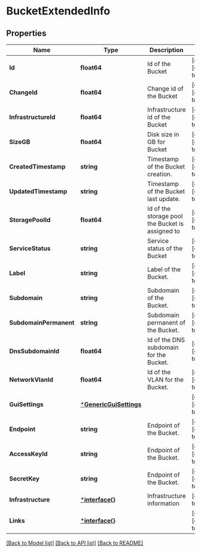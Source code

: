 # BucketExtendedInfo

## Properties
Name | Type | Description | Notes
------------ | ------------- | ------------- | -------------
**Id** | **float64** | Id of the Bucket | [optional] [default to null]
**ChangeId** | **float64** | Change id of the Bucket | [optional] [default to null]
**InfrastructureId** | **float64** | Infrastructure id of the Bucket | [optional] [default to null]
**SizeGB** | **float64** | Disk size in GB for Bucket | [optional] [default to null]
**CreatedTimestamp** | **string** | Timestamp of the Bucket creation. | [optional] [default to null]
**UpdatedTimestamp** | **string** | Timestamp of the Bucket last update. | [optional] [default to null]
**StoragePoolId** | **float64** | Id of the storage pool the Bucket is assigned to | [optional] [default to null]
**ServiceStatus** | **string** | Service status of the Bucket | [optional] [default to null]
**Label** | **string** | Label of the Bucket. | [optional] [default to null]
**Subdomain** | **string** | Subdomain of the Bucket. | [optional] [default to null]
**SubdomainPermanent** | **string** | Subdomain permanent of the Bucket. | [optional] [default to null]
**DnsSubdomainId** | **float64** | Id of the DNS subdomain for the Bucket. | [optional] [default to null]
**NetworkVlanId** | **float64** | Id of the VLAN for the Bucket. | [optional] [default to null]
**GuiSettings** | [***GenericGuiSettings**](GenericGUISettings.md) |  | [optional] [default to null]
**Endpoint** | **string** | Endpoint of the Bucket. | [optional] [default to null]
**AccessKeyId** | **string** | Endpoint of the Bucket. | [optional] [default to null]
**SecretKey** | **string** | Endpoint of the Bucket. | [optional] [default to null]
**Infrastructure** | [***interface{}**](interface{}.md) | Infrastructure information | [default to null]
**Links** | [***interface{}**](interface{}.md) |  | [optional] [default to null]

[[Back to Model list]](../README.md#documentation-for-models) [[Back to API list]](../README.md#documentation-for-api-endpoints) [[Back to README]](../README.md)

